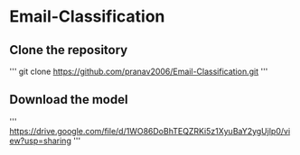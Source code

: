 # Email-Classification

## Clone the repository
'''
git clone https://github.com/pranav2006/Email-Classification.git
'''

## Download the model
'''
https://drive.google.com/file/d/1WO86DoBhTEQZRKi5z1XyuBaY2ygUjlp0/view?usp=sharing
'''
